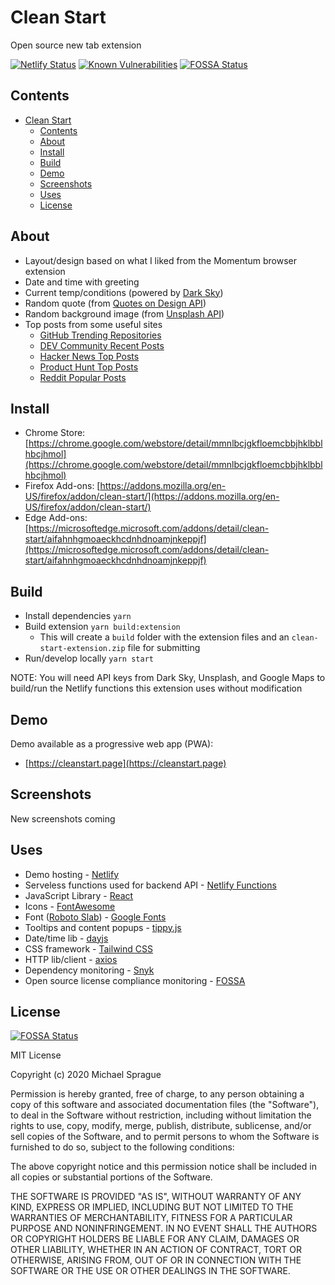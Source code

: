 # Clean Start

Open source new tab extension

[![Netlify Status](https://api.netlify.com/api/v1/badges/3650a376-408f-4155-8227-7bb418b3574f/deploy-status)](https://app.netlify.com/sites/clean-start/deploys)
[![Known Vulnerabilities](https://snyk.io/test/github/mikesprague/clean-start/badge.svg?targetFile=package.json)](https://snyk.io/test/github/mikesprague/clean-start?targetFile=package.json)
[![FOSSA Status](https://app.fossa.com/api/projects/git%2Bgithub.com%2Fmikesprague%2Fclean-start.svg?type=shield)](https://app.fossa.com/projects/git%2Bgithub.com%2Fmikesprague%2Fclean-start?ref=badge_shield)

## Contents

- [Clean Start](#clean-start)
  - [Contents](#contents)
  - [About](#about)
  - [Install](#install)
  - [Build](#build)
  - [Demo](#demo)
  - [Screenshots](#screenshots)
  - [Uses](#uses)
  - [License](#license)

## About

- Layout/design based on what I liked from the Momentum browser extension
- Date and time with greeting
- Current temp/conditions (powered by [Dark Sky](https://darksky.net/poweredby/))
- Random quote (from [Quotes on Design API](https://quotesondesign.com/api/))
- Random background image (from [Unsplash API](https://unsplash.com/developers/))
- Top posts from some useful sites
  - [GitHub Trending Repositories](https://www.github.com/trending/)
  - [DEV Community Recent Posts](https://dev.to/)
  - [Hacker News Top Posts](https://news.ycombinator.com/)
  - [Product Hunt Top Posts](https://producthunt.com/)
  - [Reddit Popular Posts](https://www.reddit.com/r/popular)

## Install

- Chrome Store: [https://chrome.google.com/webstore/detail/mmnlbcjgkfloemcbbjhklbblhbcjhmol](https://chrome.google.com/webstore/detail/mmnlbcjgkfloemcbbjhklbblhbcjhmol)
- Firefox Add-ons: [https://addons.mozilla.org/en-US/firefox/addon/clean-start/](https://addons.mozilla.org/en-US/firefox/addon/clean-start/)
- Edge Add-ons: [https://microsoftedge.microsoft.com/addons/detail/clean-start/aifahnhgmoaeckhcdnhdnoamjnkeppjf](https://microsoftedge.microsoft.com/addons/detail/clean-start/aifahnhgmoaeckhcdnhdnoamjnkeppjf)

## Build

- Install dependencies `yarn`
- Build extension `yarn build:extension`
  - This will create a `build` folder with the extension files and an `clean-start-extension.zip` file for submitting
- Run/develop locally `yarn start`

NOTE: You will need API keys from Dark Sky, Unsplash, and Google Maps to build/run the Netlify functions this extension uses without modification

## Demo

Demo available as a progressive web app (PWA):

- [https://cleanstart.page](https://cleanstart.page)

## Screenshots

New screenshots coming

<!-- ![Clean Start Screenshot One](./screenshot-1.png "Clean Start Screenshot One")
![Clean Start Screenshot Two](./screenshot-2.png "Clean Start Screenshot Two")
![Clean Start Screenshot Three](./screenshot-3.png "Clean Start Screenshot Three")
![Clean Start Screenshot Four](./screenshot-4.png "Clean Start Screenshot Four")
![Clean Start Screenshot Five](./screenshot-5.png "Clean Start Screenshot Five")
![Clean Start Screenshot Six](./screenshot-6.png "Clean Start Screenshot Six") -->

## Uses

- Demo hosting - [Netlify](https://www.netlify.com)
- Serveless functions used for backend API - [Netlify Functions](https://www.netlify.com/products/functions/)
- JavaScript Library - [React](https://reactjs.org/)
- Icons - [FontAwesome](https://fontawesome.com/)
- Font ([Roboto Slab](https://fonts.google.com/specimen/Roboto+Slab?query=roboto+slab)) - [Google Fonts](https://fonts.google.com/)
- Tooltips and content popups - [tippy.js](https://github.com/atomiks/tippyjs)
- Date/time lib - [dayjs](https://github.com/iamkun/dayjs)
- CSS framework - [Tailwind CSS](https://tailwindcss.com/)
- HTTP lib/client - [axios](https://github.com/axios/axios/)
- Dependency monitoring - [Snyk](https://github.com/snyk/snyk)
- Open source license compliance monitoring - [FOSSA](https://fossa.com/)

## License

[![FOSSA Status](https://app.fossa.com/api/projects/git%2Bgithub.com%2Fmikesprague%2Fclean-start.svg?type=large)](https://app.fossa.com/projects/git%2Bgithub.com%2Fmikesprague%2Fclean-start?ref=badge_large)

MIT License

Copyright (c) 2020 Michael Sprague

Permission is hereby granted, free of charge, to any person obtaining a copy
of this software and associated documentation files (the "Software"), to deal
in the Software without restriction, including without limitation the rights
to use, copy, modify, merge, publish, distribute, sublicense, and/or sell
copies of the Software, and to permit persons to whom the Software is
furnished to do so, subject to the following conditions:

The above copyright notice and this permission notice shall be included in all
copies or substantial portions of the Software.

THE SOFTWARE IS PROVIDED "AS IS", WITHOUT WARRANTY OF ANY KIND, EXPRESS OR
IMPLIED, INCLUDING BUT NOT LIMITED TO THE WARRANTIES OF MERCHANTABILITY,
FITNESS FOR A PARTICULAR PURPOSE AND NONINFRINGEMENT. IN NO EVENT SHALL THE
AUTHORS OR COPYRIGHT HOLDERS BE LIABLE FOR ANY CLAIM, DAMAGES OR OTHER
LIABILITY, WHETHER IN AN ACTION OF CONTRACT, TORT OR OTHERWISE, ARISING FROM,
OUT OF OR IN CONNECTION WITH THE SOFTWARE OR THE USE OR OTHER DEALINGS IN THE
SOFTWARE.
